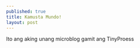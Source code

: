 ```yaml
---
published: true
title: Kamusta Mundo!
layout: post
---
```

Ito ang aking unang microblog gamit ang TinyProess